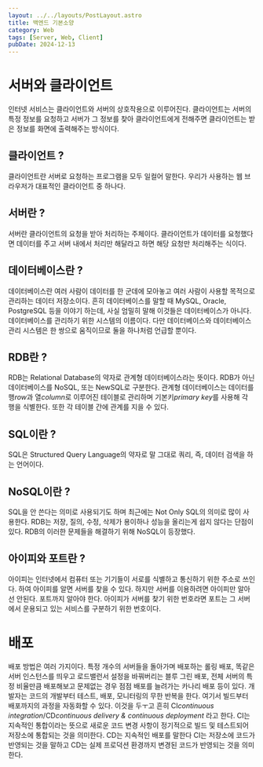 ```yaml
---
layout: ../../layouts/PostLayout.astro
title: 백엔드 기본소양
category: Web
tags: [Server, Web, Client]
pubDate: 2024-12-13
---
```


# 서버와 클라이언트

인터넷 서비스는 클라이언트와 서버의 상호작용으로 이루어진다. 클라이언트는 서버의 특정 정보를 요청하고 서버가 그 정보를 찾아 클라이언트에게 전해주면 클라이언트는 받은 정보를 화면에 출력해주는 방식이다.

## 클라이언트 ?

클라이언트란 서버로 요청하는 프로그램을 모두 일컬어 말한다. 우리가 사용하는 웹 브라우저가 대표적인 클라이언트 중 하나다.

## 서버란 ?

서버란 클라이언트의 요청을 받아 처리하는 주체이다. 클라이언트가 데이터를 요청했다면 데이터를 주고 서버 내에서 처리만 해달라고 하면 해당 요청만 처리해주는 식이다.

## 데이터베이스란 ?

데이터베이스란 여러 사람이 데이터를 한 군데에 모아놓고 여러 사람이 사용할 목적으로 관리하는 데이터 저장소이다. 흔히 데이터베이스를 말할 때 MySQL, Oracle, PostgreSQL 등을 이야기 하는데, 사실 엄밀히 말해 이것들은 데이터베이스가 아니다. 데이터베이스를 관리하기 위한 시스템의 이름이다. 다만 데이터베이스와 데이터베이스 관리 시스템은 한 쌍으로 움직이므로 둘을 하나처럼 언급할 뿐이다.

## RDB란 ?

RDB는 Relational Database의 약자로 관계형 데이터베이스라는 뜻이다. RDB가 아닌 데이터베이스를 NoSQL, 또는 NewSQL로 구분한다. 관계형 데이터베이스는 데이터를 행*row*과 열*column*로 이루어진 테이블로 관리하며 기본키*primary key*를 사용해 각 행을 식별한다. 또한 각 테이블 간에 관계를 지을 수 있다.

## SQL이란 ?

SQL은 Structured Query Language의 약자로 말 그대로 쿼리, 즉, 데이터 검색을 하는 언어이다.

## NoSQL이란 ?

SQL을 안 쓴다는 의미로 사용되기도 하며 최근에는 Not Only SQL의 의미로 많이 사용한다. RDB는 저장, 질의, 수정, 삭제가 용이하나 성능을 올리는게 쉽지 않다는 단점이 있다. RDB의 이러한 문제들을 해결하기 위해 NoSQL이 등장했다.

## 아이피와 포트란 ?

아이피는 인터넷에서 컴퓨터 또는 기기들이 서로를 식별하고 통신하기 위한 주소로 쓰인다. 하여 아이피를 알면 서버를 찾을 수 있다. 하지만 서버를 이용하려면 아이피만 알아선 안된다. 포트까지 알아야 한다. 아이피가 서버를 찾기 위한 번호라면 포트는 그 서버에서 운용되고 있는 서비스를 구분하기 위한 번호이다.

# 배포

배포 방법은 여러 가지이다. 특정 개수의 서버들을 돌아가며 배포하는 롤링 배포, 똑같은 서버 인스턴스를 띄우고 로드밸런서 설정을 바꿔버리는 블루 그린 배포, 전체 서버의 특정 비율만큼 배포해보고 문제없는 경우 점점 배포를 늘려가는 카나리 배포 등이 있다. 개발자는 코드의 개발부터 테스트, 배포, 모니터링의 무한 반복을 한다. 여기서 빌드부터 배포까지의 과정을 자동화할 수 있다. 이것을 두ㅜ고 흔히 CI*continuous integration*/CD*continuous delivery & continuous deployment* 라고 한다. CI는 지속적인 통합이라는 뜻으로 새로운 코드 변경 사항이 정기적으로 빌드 및 테스트되어 저장소에 통합되는 것을 의미한다. CD는 지속적인 배포를 말한다 CI는 저장소에 코드가 반영되는 것을 말하고 CD는 실제 프로덕션 환경까지 변경된 코드가 반영되는 것을 의미한다.

